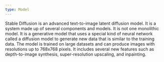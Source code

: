 ```yaml
---
type: Model
---
```


Stable Diffusion is an advanced text-to-image latent diffusion model. It is a system made up of several components and models. It is not one monolithic model. It is a generative model that uses a special kind of neural network called a diffusion model to generate new data that is similar to the training data. The model is trained on large datasets and can produce images with resolutions up to 768x768 pixels. It includes several new features such as depth-to-image synthesis, super-resolution upscaling, and inpainting.